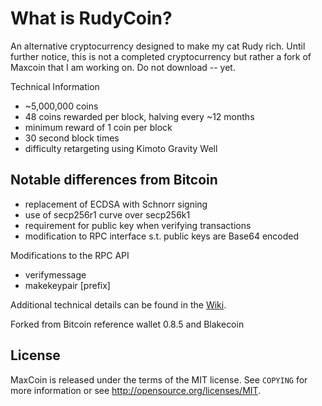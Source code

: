 What is RudyCoin?
==============

An alternative cryptocurrency designed to make my cat Rudy rich. Until further notice, this is not a completed cryptocurrency but rather a fork of Maxcoin that I am working on. Do not download -- yet.

Technical Information

+ ~5,000,000 coins
+ 48 coins rewarded per block, halving every ~12 months
+ minimum reward of 1 coin per block
+ 30 second block times
+ difficulty retargeting using Kimoto Gravity Well

Notable differences from Bitcoin
-----------------------------

+ replacement of ECDSA with Schnorr signing
+ use of secp256r1 curve over secp256k1
+ requirement for public key when verifying transactions
+ modification to RPC interface s.t. public keys are Base64 encoded

Modifications to the RPC API
+ verifymessage <maxcoinaddress> <publickey> <signature> <message>
+ makekeypair [prefix]

Additional technical details can be found in the [Wiki](https://github.com/Max-Coin/maxcoin/wiki/_pages).

Forked from Bitcoin reference wallet 0.8.5 and Blakecoin

License
------

MaxCoin is released under the terms of the MIT license. See `COPYING` for more
information or see http://opensource.org/licenses/MIT.
